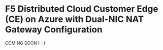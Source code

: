 # F5 Distributed Cloud Customer Edge (CE) on Azure with Dual-NIC NAT Gateway Configuration

COMING SOON ! :-)